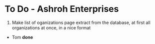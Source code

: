 # To Do - Ashroh Enterprises

1.  Make list of oganizations page extract from the database, at first all organizations at once, in a nice format
   * Tom **done**
